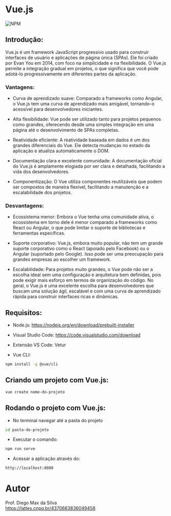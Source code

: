 # Vue.js

![NPM](https://img.shields.io/npm/l/react)

## Introdução:

Vue.js é um framework JavaScript progressivo usado para construir interfaces de usuário e aplicações de página única (SPAs). Ele foi criado por Evan You em 2014, com foco na simplicidade e na flexibilidade. O Vue.js permite a integração gradual em projetos, o que significa que você pode adotá-lo progressivamente em diferentes partes da aplicação.

### Vantagens:

- Curva de aprendizado suave: Comparado a frameworks como Angular, o Vue.js tem uma curva de aprendizado mais amigável, tornando-o acessível para desenvolvedores iniciantes.

- Alta flexibilidade: Vue pode ser utilizado tanto para projetos pequenos como grandes, oferecendo desde uma simples integração em uma página até o desenvolvimento de SPAs completas.

- Reatividade eficiente: A reatividade baseada em dados é um dos grandes diferenciais do Vue. Ele detecta mudanças no estado da aplicação e atualiza automaticamente o DOM.

- Documentação clara e excelente comunidade: A documentação oficial do Vue.js é amplamente elogiada por ser clara e detalhada, facilitando a vida dos desenvolvedores.

- Componentização: O Vue utiliza componentes reutilizáveis que podem ser compostos de maneira flexível, facilitando a manutenção e a escalabilidade dos projetos.

### Desvantagens:

- Ecossistema menor: Embora o Vue tenha uma comunidade ativa, o ecossistema em torno dele é menor comparado a frameworks como React ou Angular, o que pode limitar o suporte de bibliotecas e ferramentas específicas.

- Suporte corporativo: Vue.js, embora muito popular, não tem um grande suporte corporativo como o React (apoiado pelo Facebook) ou o Angular (suportado pelo Google). Isso pode ser uma preocupação para grandes empresas ao escolher um framework.

- Escalabilidade: Para projetos muito grandes, o Vue pode não ser a escolha ideal sem uma configuração e arquitetura bem definidas, pois pode exigir mais esforço em termos de organização do código.
No geral, o Vue.js é uma excelente escolha para desenvolvedores que buscam uma solução ágil, escalável e com uma curva de aprendizado rápida para construir interfaces ricas e dinâmicas.

## Requisitos:

- Node.js:
<a href="https://nodejs.org/en/download/prebuilt-installer" target="_blank">https://nodejs.org/en/download/prebuilt-installer</a>

- Visual Studio Code:
<a href="https://code.visualstudio.com/download" target="_blank">https://code.visualstudio.com/download</a>

- Extensão VS Code: Vetur

- Vue CLI:

```bash
npm install -g @vue/cli
```

## Criando um projeto com Vue.js:

```bash
vue create nome-do-projeto
```

## Rodando o projeto com Vue.js:

- No terminal navegar até a pasta do projeto

```bash
cd pasta-do-projeto
```

- Executar o comando:

```bash
npm run serve
```

- Acessar a aplicação através do:
```bash
http://localhost:8080
```

# Autor

Prof. Diego Max da Silva<br>
https://lattes.cnpq.br/4370663836049458